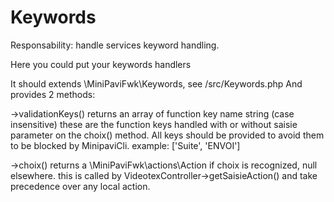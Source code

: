 # Keywords

Responsability: handle services keyword handling.

Here you could put your keywords handlers

It should extends \MiniPaviFwk\Keywords, see /src/Keywords.php
And provides 2 methods:

->validationKeys() returns an array of function key name string (case insensitive)
  these are the function keys handled with or without saisie parameter on the choix() method.
  All keys should be provided to avoid them to be blocked by MinipaviCli.
  example: ['Suite', 'ENVOI']

->choix() returns a \MiniPaviFwk\actions\Action if choix is recognized, null elsewhere.
  this is called by VideotexController->getSaisieAction() and take precedence over any local action.
